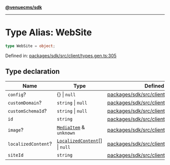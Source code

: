 [**@venuecms/sdk**](../Index.md)

***

# Type Alias: WebSite

```ts
type WebSite = object;
```

Defined in: [packages/sdk/src/client/types.gen.ts:305](https://github.com/venuecms/sdk/blob/bc8b8c4174423a3d8d92fe0cce4d46883acf7584/packages/sdk/src/client/types.gen.ts#L305)

## Type declaration

| Name | Type | Defined in |
| ------ | ------ | ------ |
| <a id="config"></a> `config`? | \{\} \| `null` | [packages/sdk/src/client/types.gen.ts:310](https://github.com/venuecms/sdk/blob/bc8b8c4174423a3d8d92fe0cce4d46883acf7584/packages/sdk/src/client/types.gen.ts#L310) |
| <a id="customdomain"></a> `customDomain`? | `string` \| `null` | [packages/sdk/src/client/types.gen.ts:308](https://github.com/venuecms/sdk/blob/bc8b8c4174423a3d8d92fe0cce4d46883acf7584/packages/sdk/src/client/types.gen.ts#L308) |
| <a id="customschemaid"></a> `customSchemaId`? | `string` \| `null` | [packages/sdk/src/client/types.gen.ts:309](https://github.com/venuecms/sdk/blob/bc8b8c4174423a3d8d92fe0cce4d46883acf7584/packages/sdk/src/client/types.gen.ts#L309) |
| <a id="id"></a> `id` | `string` | [packages/sdk/src/client/types.gen.ts:306](https://github.com/venuecms/sdk/blob/bc8b8c4174423a3d8d92fe0cce4d46883acf7584/packages/sdk/src/client/types.gen.ts#L306) |
| <a id="image"></a> `image`? | [`MediaItem`](MediaItem.md) & `unknown` | [packages/sdk/src/client/types.gen.ts:313](https://github.com/venuecms/sdk/blob/bc8b8c4174423a3d8d92fe0cce4d46883acf7584/packages/sdk/src/client/types.gen.ts#L313) |
| <a id="localizedcontent"></a> `localizedContent`? | [`LocalizedContent`](LocalizedContent.md)[] \| `null` | [packages/sdk/src/client/types.gen.ts:314](https://github.com/venuecms/sdk/blob/bc8b8c4174423a3d8d92fe0cce4d46883acf7584/packages/sdk/src/client/types.gen.ts#L314) |
| <a id="siteid"></a> `siteId` | `string` | [packages/sdk/src/client/types.gen.ts:307](https://github.com/venuecms/sdk/blob/bc8b8c4174423a3d8d92fe0cce4d46883acf7584/packages/sdk/src/client/types.gen.ts#L307) |
